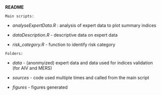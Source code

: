 **README**

`Main scripts:`

-   *analyseExpertData.R* : analysis of expert data to plot summary indices

-   *dataDescription.R* - descriptive data on expert data

-   *risk_category.R* - function to identify risk category

`Folders:`

-   *data* - (anonmyized) expert data and data used for indices validation (for AIV and MERS)

-   *sources* - code used multiple times and called from the main script

-   *figures* - figures generated
